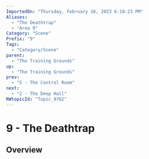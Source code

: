 ```yaml
---
ImportedOn: "Thursday, February 16, 2023 6:10:23 PM"
Aliases:
  - "The Deathtrap"
  - "Area 9"
Category: "Scene"
Prefix: "9"
Tags:
  - "Category/Scene"
parent:
  - "The Training Grounds"
up:
  - "The Training Grounds"
prev:
  - "5 - The Control Room"
next:
  - "2 - The Deep Hall"
RWtopicId: "Topic_9762"
---
```

# 9 - The Deathtrap
## Overview
